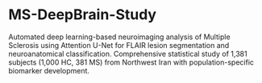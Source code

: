# MS-DeepBrain-Study
Automated deep learning-based neuroimaging analysis of Multiple Sclerosis using Attention U-Net for FLAIR lesion segmentation and neuroanatomical classification. Comprehensive statistical study of 1,381 subjects (1,000 HC, 381 MS) from Northwest Iran with population-specific biomarker development.
